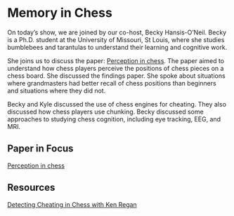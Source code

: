 # Memory in Chess

On today’s show, we are joined by our co-host, Becky Hansis-O’Neil. Becky is a Ph.D. student at the University of Missouri, St Louis, where she studies bumblebees and tarantulas to understand their learning and cognitive work.

She joins us to discuss the paper: [Perception in chess](https://www.sciencedirect.com/science/article/abs/pii/0010028573900042). The paper aimed to understand how chess players perceive the positions of chess pieces on a chess board. She discussed the findings paper. She spoke about situations where grandmasters had better recall of chess positions than beginners and situations where they did not.

Becky and Kyle discussed the use of chess engines for cheating. They also discussed how chess players use chunking. Becky discussed some approaches to studying chess cognition, including eye tracking, EEG, and MRI. 


## Paper in Focus

[Perception in chess](https://www.sciencedirect.com/science/article/abs/pii/0010028573900042)


## Resources

[Detecting Cheating in Chess with Ken Regan](https://dataskeptic.com/blog/episodes/2015/detecting-cheating-in-chess)